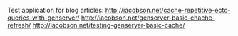 
Test application for blog articles: 
http://iacobson.net/cache-repetitive-ecto-queries-with-genserver/
http://iacobson.net/genserver-basic-chache-refresh/
http://iacobson.net/testing-genserver-basic-cache/
